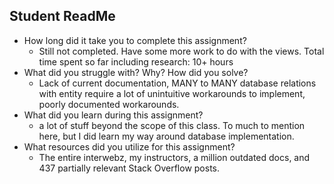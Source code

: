 ## Student ReadMe
- How long did it take you to complete this assignment?
    - Still not completed. Have some more work to do with the views.  Total time spent so far including research: 10+ hours
- What did you struggle with? Why? How did you solve?
    - Lack of current documentation, MANY to MANY database relations with entity require a lot of unintuitive workarounds to implement, poorly documented workarounds.
- What did you learn during this assignment?
    - a lot of stuff beyond the scope of this class.  To much to mention here, but I did learn my way around database implementation.
- What resources did you utilize for this assignment?
    - The entire interwebz, my instructors, a million outdated docs, and 437 partially relevant Stack Overflow posts.
